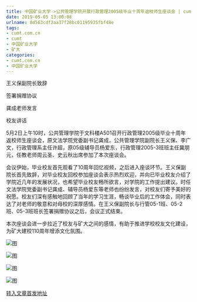 ```yaml
---
title: 中国矿业大学->公共管理学院开展行政管理2005级毕业十周年返校师生座谈会 | cumt.com.cn
date: 2019-05-05 13:00:08
urlname: 8d563cdf2aa37f28bc01195935fbf48e
tags: 
- cumt.com.cn
- cumt
- 中国矿业大学
- 矿大
categories:
- cumt.com.cn
- 中国矿业大学
---
```


王义保副院长致辞

签署捐赠协议

龚成老师发言

校友讲话

5月2日上午10时，公共管理学院于文科楼A501召开行政管理2005级毕业十周年返校师生座谈会，原文法学院党委副书记龚成，公共管理学院副院长王义保、李广文，行政管理系主任许超，原05级辅导员杨爱东，行政管理2005-3班班主任冀朋元，任教老师周云圣、史云秋出席参加了本次座谈会。

会议伊始，毕业校友首先观看了10周年回忆视频，之后进入座谈环节。王义保副院长首先致辞，对毕业校友回校参加座谈会表示热烈欢迎，并向已毕业校友介绍了学院近几年的发展状况，也希望毕业校友畅所欲言，对学院的工作提出建议。时任文法学院党委副书记龚成、辅导员杨爱东等老师也纷纷发言，对校友们寄予美好的祝愿。校友们深有感触地回顾了当年的学习生涯，畅谈毕业后的工作体会，同时表达了对老师的敬意和对母校的深厚感情。在王义保副院长与行管05-1班、05-2班、05-3班班长签署捐赠协议之后，会议正式结束。

本次座谈会进一步拉近了校友与矿大之间的感情，有助于推进学校校友文化建设，为矿大建校110周年增添文化氛围。

![图](http://xwzx.cumt.edu.cn/_upload/article/images/a0/d9/a1bdede74cd1ad0a0da8eed029da/7697a695-09ff-43c1-bf02-6a6c1e48045d.jpg)

![图](http://xwzx.cumt.edu.cn/_upload/article/images/a0/d9/a1bdede74cd1ad0a0da8eed029da/6b6e5c3b-ba33-498e-9cfa-596c85420fe4.jpg)

![图](http://xwzx.cumt.edu.cn/_upload/article/images/a0/d9/a1bdede74cd1ad0a0da8eed029da/291abaf5-c19e-4ad6-bb7e-4501d458ee70.jpg)

![图](http://xwzx.cumt.edu.cn/_upload/article/images/a0/d9/a1bdede74cd1ad0a0da8eed029da/1ed11b93-bb44-44a8-b088-19ea3875abe2.jpg)

[转入文章首发地址](http://xwzx.cumt.edu.cn/fb/f5/c523a523253/page.htm)